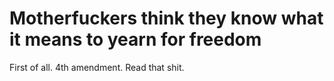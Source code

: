 # Motherfuckers think they know what it means to yearn for freedom

First of all. 4th amendment. Read that shit.
